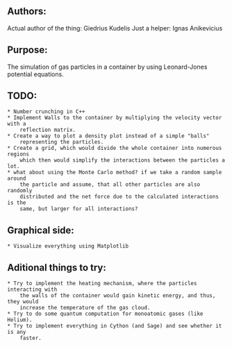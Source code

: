 Authors:
--------
Actual author of the thing: Giedrius Kudelis
             Just a helper: Ignas Anikevicius

Purpose:
--------
The simulation of gas particles in a container
  by using Leonard-Jones potential equations.

TODO:
----
    * Number crunching in C++
    * Implement Walls to the container by multiplying the velocity vector with a
        reflection matrix.
    * Create a way to plot a density plot instead of a simple "balls" 
        representing the particles.
    * Create a grid, which would divide the whole container into numerous regions
        which then would simplify the interactions between the particles a lot.
    * what about using the Monte Carlo method? if we take a random sample around
        the particle and assume, that all other particles are also randomly 
        distributed and the net force due to the calculated interactions is the 
        same, but larger for all interactions?
Graphical side:
--------------
    * Visualize everything using Matplotlib
Aditional things to try:
------------------------
    * Try to implement the heating mechanism, where the particles interacting with
        the walls of the container would gain kinetic energy, and thus, they would
        increase the temperature of the gas cloud.
    * Try to do some quantum computation for monoatomic gases (like Helium).
    * Try to implement everything in Cython (and Sage) and see whether it is any 
        faster.
